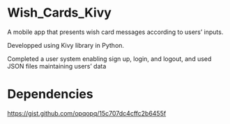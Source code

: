 # Wish_Cards_Kivy
A mobile app that presents wish card messages according to users’ inputs.

Developped using Kivy library in Python.

Completed a user system enabling sign up, login, and logout, and used JSON files maintaining users’ data

# Dependencies
https://gist.github.com/opqopq/15c707dc4cffc2b6455f